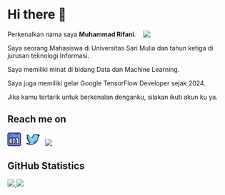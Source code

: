 # Hi there 👋
<img align='right' src='https://user-images.githubusercontent.com/5713670/87202985-820dcb80-c2b6-11ea-9f56-7ec461c497c3.gif' width='200'>

Perkenalkan nama saya **Muhammad Rifani**.<br>

Saya seorang Mahasiswa di Universitas Sari Mulia dan tahun ketiga di jurusan teknologi Informasi.<br>

Saya memiliki minat di bidang Data dan Machine Learning.<br>

Saya juga memiliki gelar Google TensorFlow Developer sejak 2024.<br>

Jika kamu tertarik untuk berkenalan denganku, silakan ikuti akun ku ya.

## Reach me on
<div align='left'>
  <p align='left'>
    <a href="linkedin.com/in/muhammad-rifani0903/"><img height="30" src="https://raw.githubusercontent.com/8bithemant/8bithemant/master/linkedin.png?raw=true"></a>&nbsp;&nbsp;
    <a href=""><img height="30" src="https://raw.githubusercontent.com/8bithemant/8bithemant/master/twitter.png?raw=true"></a>&nbsp;&nbsp;
    <a href="muhammadrifani016@gmail.com"><img height="30" src="https://th.bing.com/th/id/OIP.9sT4UWsRfFiy6vPydv3_-QHaHO?pid=ImgDet&rs=1"></a>&nbsp;&nbsp;
  </p>
</div>
                                             
## GitHub Statistics
<p align="left">
<a href=("https://github.com/Rifan09")>
  <img height="180em" src="https://github-readme-stats-eight-theta.vercel.app/api?username=Rifan09&show_icons=true&theme=algolia&include_all_commits=true&count_private=true"/>
  <img height="180em" src="https://github-readme-stats-eight-theta.vercel.app/api/top-langs/?username=Rifan09&layout=compact&theme=algolia"/>
</a>
</p>
